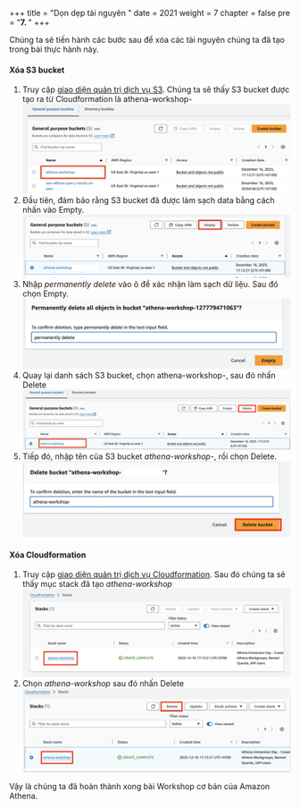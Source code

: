 +++
title = "Dọn dẹp tài nguyên  "
date = 2021
weight = 7
chapter = false
pre = "<b>7. </b>"
+++

Chúng ta sẽ tiến hành các bước sau để xóa các tài nguyên chúng ta đã tạo trong bài thực hành này.

#### Xóa S3 bucket

1. Truy cập [giao diện quản trị dịch vụ S3](https://s3.console.aws.amazon.com/s3/home?region=us-east-1). Chúng ta sẽ thấy S3 bucket được tạo ra từ Cloudformation là athena-workshop-
![Alt text](<hinh 74.png>)
2. Đầu tiên, đảm bảo rằng S3 bucket đã được làm sạch data bằng cách nhấn vào  Empty.
![Alt text](<hinh 75.png>)
3. Nhập *permanently delete* vào ô để xác nhận làm sạch dữ liệu. Sau đó chọn Empty. 
![Alt text](<hinh 76.png>)
4. Quay lại danh sách S3 bucket, chọn athena-workshop-, sau đó nhấn Delete
![Alt text](<hinh 77.png>)
5. Tiếp đó, nhập tên của S3 bucket *athena-workshop-*, rồi chọn Delete.
![Alt text](<hinh 78.png>)

#### Xóa Cloudformation
1. Truy cập [giao diện quản trị dịch vụ Cloudformation](https://us-east-1.console.aws.amazon.com/cloudformation/home?region=us-east-1#/stacks?filteringText=&filteringStatus=active&viewNested=true). Sau đó chúng ta sẽ thấy mục stack đã tạo *athena-workshop*
![Alt text](<hinh 73.png>)
2. Chọn *athena-workshop* sau đó nhấn Delete
![Alt text](<hinh 79.png>)

Vậy là chúng ta đã hoàn thành xong bài Workshop cơ bản của Amazon Athena.